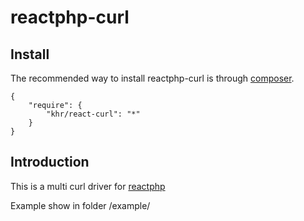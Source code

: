 reactphp-curl
===============

## Install

The recommended way to install reactphp-curl is through [composer](http://getcomposer.org).

```
{
    "require": {
        "khr/react-curl": "*"
    }
}
```

## Introduction

This is a multi curl driver for [reactphp](https://github.com/reactphp/react)

Example show in folder /example/
